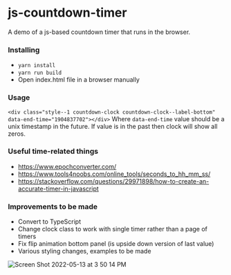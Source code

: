 # js-countdown-timer
A demo of a js-based countdown timer that runs in the browser.

### Installing
- `yarn install`
- `yarn run build`
- Open index.html file in a browser manually

### Usage
```<div class="style--1 countdown-clock countdown-clock--label-bottom" data-end-time="1904837702"></div>```
Where `data-end-time` value should be a unix timestamp in the future. If value is in the past then clock will show all zeros.

### Useful time-related things
- https://www.epochconverter.com/
- https://www.tools4noobs.com/online_tools/seconds_to_hh_mm_ss/
- https://stackoverflow.com/questions/29971898/how-to-create-an-accurate-timer-in-javascript

### Improvements to be made
- Convert to TypeScript
- Change clock class to work with single timer rather than a page of timers
- Fix flip animation bottom panel (is upside down version of last value)
- Various styling changes, examples to be made

![Screen Shot 2022-05-13 at 3 50 14 PM](https://user-images.githubusercontent.com/550747/168387976-98cf8286-70d0-4a59-8f46-48a6f96a3465.png)
